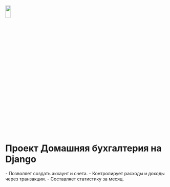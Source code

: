 
# <img src="https://worldvectorlogo.com/logos/python-3.svg" width="18%" height="10%" alt="" />

<h1>Проект Домашняя бухгалтерия на Django</h1>
- Позволяет создать аккаунт и счета. 
- Контролирует расходы и доходы через транзакции. 
- Составляет статистику за месяц.
